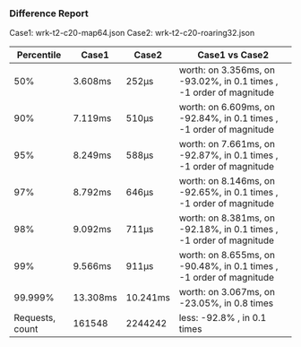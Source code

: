 ### Difference Report
Case1: wrk-t2-c20-map64.json
Case2: wrk-t2-c20-roaring32.json

|Percentile|Case1|Case2|Case1 vs Case2|
|---|---|---|---|
|50%|3.608ms|252µs|worth: on 3.356ms, on -93.02%, in 0.1 times , -1 order of magnitude|
|90%|7.119ms|510µs|worth: on 6.609ms, on -92.84%, in 0.1 times , -1 order of magnitude|
|95%|8.249ms|588µs|worth: on 7.661ms, on -92.87%, in 0.1 times , -1 order of magnitude|
|97%|8.792ms|646µs|worth: on 8.146ms, on -92.65%, in 0.1 times , -1 order of magnitude|
|98%|9.092ms|711µs|worth: on 8.381ms, on -92.18%, in 0.1 times , -1 order of magnitude|
|99%|9.566ms|911µs|worth: on 8.655ms, on -90.48%, in 0.1 times , -1 order of magnitude|
|99.999%|13.308ms|10.241ms|worth: on 3.067ms, on -23.05%, in 0.8 times |
|Requests, count|161548|2244242|less: -92.8% , in 0.1 times |
